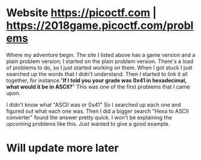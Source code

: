 # Website https://picoctf.com | https://2018game.picoctf.com/problems

Where my adventure begin. The site I listed above has a game version and a plain problem version; I started on the plain problem version.
There's a load of problems to do, so I just started working on them. When I got stuck I just searched up the words that I didn't 
understand. Then I started to link it all together, for instance."**If I told you your grade was 0x41 in hexadecimal, what would it be in ASCII?**" This was one of the first problems that I came upon.

I didn't know what "ASCII was or 0x41" So I searched up each one and figured out what each one was. Then I did a bigger search "Hexa to ASCII converter" found the answer pretty quick. I won't be explaining the upcoming problems like this. Just wanted to give a good example.

# Will update more later


